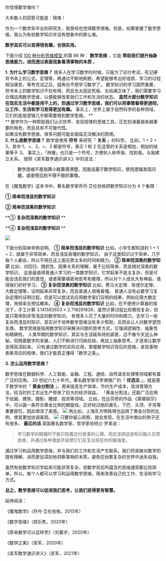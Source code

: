 你觉得数学难吗？

大多数人的回答可能是：很难！

作为一个数学系毕业的研究生，我曾经也觉得数学很难。但是，如果掌握了数学思维，我认为有些数学知识并没有想象中的那么难。

**数学其实可以变得很有趣，也很实用。** 

下面介绍  [ 100 种分析思维模型
](https://mp.weixin.qq.com/mp/appmsgalbum?__biz=MzA4ODE2OTIxMw==&action=getalbum&album_id=1701638273011351554#wechat_redirect)
的第 86 种： **数学思维** ，它能 **帮助我们提升抽象思维能力，进而透过表面现象看清事物的本质** 。  

**1\. 为什么学习数学思维？**
很多人在学习数学的时候，只是为了应付考试，死记硬背书本上的公式、定理等，再通过不断地刷题，希望能够考出好成绩，学习的过程相当痛苦，等考完试之后，就再也不想学习数学了。
数学知识的学习固然重要，但书本上的数学知识不仅有限，而且也太固定死板、太枯燥乏味了，我们需要学习合理运用数学思维，以便能够改善我们工作和生活的状态。
**虽然大部分数学知识在现实生活中都是用不上的，但通过学习数学思维，我们可以把事情看得更透彻，让工作、生活和学习变得更加有趣。**
事实上，世界上属于自然科学的各种领域，它们的底层逻辑几乎都需要用到数学思维。 **  
** 数学作为一种帮助我们认识世界、发现规律的思维工具，正在扮演着越来越重要的角色，而且具有不可替代性。  
如果没有数学思维，很多问题可能会面临无法解决的困境。  
**2\. 什么是数学思维？** 数学是使用 **符号** 来研究「 **关系** 」的科学。  比如，1 + 2 = 3，其中 1、+、2、=、3
都是符号，表示 1 和 2 在这里的关系是相加，相加的结果等于 3。  事实上，「林骥」也只是一个符号，方便别人称呼我、找到我，与我建立关系。
按照《吴军数学通识讲义》中的说法：

> **数学思维不是指算小账算得清楚，而是说基于数学知识，使用逻辑发现问题，或者预见到不得不做的事情。**

在《魔鬼数学》这本书中，著名数学家乔丹·艾伦伯格把数学知识分为 4 个象限：

**① 简单而浅显的数学知识**

**② 简单而深奥的数学知识**

**③ **复杂而深奥的数学知识** **

**④ **复杂而浅显的数学知识** **

![](https://mmbiz.qpic.cn/mmbiz_png/giaycic3UNwo1cgLDMgfJxsXPcsSTH7jWS3RJooMyHcicd4PRx9dsoIP5ibQy3S7jGKooAe3NHcU8Dqjua6kZo0mug/640?wx_fmt=png&from=appmsg)

下面分别简单举例说明。  **① 简单而浅显的数学知识** 比如，小学生都知道的 1 + 1 = 2，就属于非常简单，而且浅显易懂的数学知识。
由于这类知识过于简单，几乎每个人都会，所以不用在这上面花费太多的时间和精力。  **② 简单而深奥的数学知识**
比如，对回归、随机性、因果关系的理解，属于比较简单，而且相对深奥的数学知识。
这是最值得普通人学习的一类数学知识，它学起来不是太复杂，但是可能会违反我们的直觉，或者需要缜密地思考和推理，所以对个人成长大有裨益，值得我们好好学习。
**③ 复杂而深奥的数学知识** 比如，费马大定理、哥德尔定理、大数定理等，证明起来非常复杂，而且普通人很难看懂。
普通人没有必要学习复杂定理的证明过程，但是可以尝试去应用数学家们证明的结果，例如应用大数定理，用频率去预估概率。  **④ 复杂而浅显的数学知识**
比如，在不使用计算器的情况下，手工计算 3.141592653 × 2.718281828，虽然计算过程比较繁琐复杂，但是只需用到非常浅显的数学知识。
有很多人花了大量的时间和精力，去学习一些复杂而浅显的知识，其实对于培养数学思维没有多少帮助，反而会让人对数学望而生畏。
数学思维是指用数学知识来解决问题的思考方式，它强调逻辑性、抽象性和精确性。
人类早期的数学知识，其实与生活联系特别紧密，远不像今天这么神秘。但随着数学的发展，人们不断进行归纳总结，再加上抽象思考，才逐渐让数学变得高深起来。
只有通过数学的实际应用，掌握数学知识背后的思维，发现事物表象背后的规律，我们才能真正懂得「数学之美」。  

**3\. 怎么运用数学思维？** 

数学思维在数据科学、人工智能、金融、工程、通信、自然语言处理等领域都有着广泛的应用。  20
世纪六七十年代，著名数学家华罗庚推广的「 **优选法** 」，就是基于数学中的「 **黄金分割法**
」，用来提高生产效率，节约生产成本，改进管理方法，给当时的工农业生产带来了巨大的经济效益。
「黄金分割法」还能广泛应用于绘画、建筑、摄影、雕塑、投资等领域。  比如，在达芬奇的作品
《蒙娜丽莎》中，可以画一条符合黄金比例的螺旋线，正好经过她的鼻孔、下巴、头顶、手背等重要部位，因此增添了美感。
![](https://mmbiz.qpic.cn/mmbiz_png/giaycic3UNwo1cgLDMgfJxsXPcsSTH7jWSTKzwdoojInfxYZNsfLiaN2rV724oViblRE8eLPBhE6zhYJ9rZno76jiaA/640?wx_fmt=png&from=appmsg)
再比如，上海东方明珠塔也运用了黄金分割的比例，使其更加协调美观。
![](https://mmbiz.qpic.cn/mmbiz_jpg/giaycic3UNwo1cgLDMgfJxsXPcsSTH7jWSiaOZj5O3GaFdghLmd8z9HoKUeO3O0x0Zv44abDyiaXZlw3jzMOuGuWvw/640?wx_fmt=jpeg&from=appmsg)
只要你留心观察，就会发现，在生活中类似的例子还有很多。  **最后的话** 英国著名数学家、哲学家伯特兰·罗素说：

> 学习数学的精髓时不能只抱着应付差事的心理，而应该把这些知识融入日常思维，并通过各种激励手段使它们反复出现在你的脑海里。

通过学习和运用数学思维，并与我们的工作和生活产生联系，我们将突破对数学的既有理解，进而更加深刻地洞察事物的本质，避免在纷繁复杂的世界中迷失自我。

虽然有些数学知识学起来可能非常复杂，但数学背后所蕴含的思维通常都比较简单。所以，每个人都可以学习和运用数学思维，用来改善自己的工作、生活和学习方式。

**总之，数学思维可以促进我们思考，让我们变得更有智慧。** 

延伸阅读：  

《魔鬼数学》（乔丹·艾伦伯格，2015年）  

《数学思维》（郑乐隽，2020年）

《原来数学可以这样学》（刘薰宇，2020年） 

《数学之美》（吴军，2020年）  
 
《吴军数学通识讲义》（吴军，2021年）